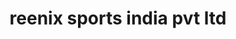 ---
title: "reenix sports india pvt ltd"
url: /bangalore/reenix-sports-india-pvt-ltd/
shop: Sport
---